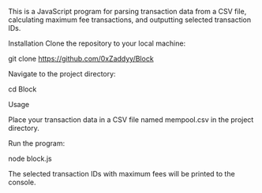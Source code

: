 
This is a JavaScript program for parsing transaction data from a CSV file, calculating maximum fee transactions, and outputting selected transaction IDs.

Installation
Clone the repository to your local machine:

git clone https://github.com/0xZaddyy/Block

Navigate to the project directory:

cd Block

Usage

Place your transaction data in a CSV file named mempool.csv in the project directory. 

Run the program:

node block.js

The selected transaction IDs with maximum fees will be printed to the console.


